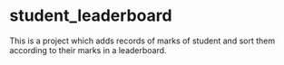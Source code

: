 # student_leaderboard
This is a project which adds records of marks of student and sort them according to their marks in a leaderboard.
